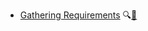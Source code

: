 * [Gathering Requirements]({{baseUrl}}/gatheringRequirements/)
  <trigger for="pop:gatheringRequirements-preview">:mag:</trigger>[:scroll:](gatheringRequirements/print.html)

<popover id="pop:gatheringRequirements-preview" title="Gathering Requirements :mag:" placement="right">
  <div slot="content">
    <include src="preview.md" />
  </div>
</popover>
